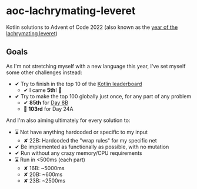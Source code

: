 # aoc-lachrymating-leveret

Kotlin solutions to Advent of Code 2022 (also known as
the [year of the lachrymating leveret](https://twitter.com/terryandrob/status/1466043256391753733))

## Goals

As I'm not stretching myself with a new language this year, I've set myself some other challenges instead:

- ✔ Try to finish in the top 10 of
  the [Kotlin leaderboard](https://adventofcode.com/2022/leaderboard/private/view/236080)
    - ✔ I came **5th**! 🎉
- ✔ Try to make the top 100 globally just once, for any part of any problem
    - ✔ **85th** for [Day 8B](https://adventofcode.com/2022/leaderboard/day/8)
    - 🤏 **103rd** for Day 24A

And I'm also aiming ultimately for every solution to:

- ⌛ Not have anything hardcoded or specific to my input
    - ✘ 22B: Hardcoded the "wrap rules" for my specific net
- ✔ Be implemented as functionally as possible, with no mutation
- ✔ Run without any crazy memory/CPU requirements
- ⌛ Run in <500ms (each part)
    - ✘ 16B: ~5000ms
    - ✘ 20B: ~600ms
    - ✘ 23B: ~2500ms